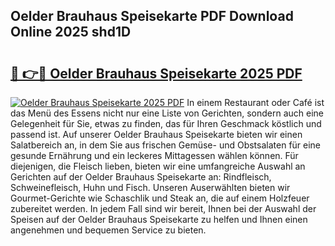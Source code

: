 ## Oelder Brauhaus Speisekarte PDF Download Online 2025 shd1D

# <h2><a href="http://gc5hm5p.nevu.top/?p=Oelder+Brauhaus+Speisekarte">🔗 👉🔴 Oelder Brauhaus Speisekarte 2025 PDF</a></h2>

[![Oelder Brauhaus Speisekarte 2025 PDF](https://i.imgur.com/dBaPXMq.png)](http://gc5hm5p.nevu.top/?p=Oelder+Brauhaus+Speisekarte)
In einem Restaurant oder Café ist das Menü des Essens nicht nur eine Liste von Gerichten, sondern auch eine Gelegenheit für Sie, etwas zu finden, das für Ihren Geschmack köstlich und passend ist. Auf unserer Oelder Brauhaus Speisekarte bieten wir einen Salatbereich an, in dem Sie aus frischen Gemüse- und Obstsalaten für eine gesunde Ernährung und ein leckeres Mittagessen wählen können. Für diejenigen, die Fleisch lieben, bieten wir eine umfangreiche Auswahl an Gerichten auf der Oelder Brauhaus Speisekarte an: Rindfleisch, Schweinefleisch, Huhn und Fisch. Unseren Auserwählten bieten wir Gourmet-Gerichte wie Schaschlik und Steak an, die auf einem Holzfeuer zubereitet werden. In jedem Fall sind wir bereit, Ihnen bei der Auswahl der Speisen auf der Oelder Brauhaus Speisekarte zu helfen und Ihnen einen angenehmen und bequemen Service zu bieten.
